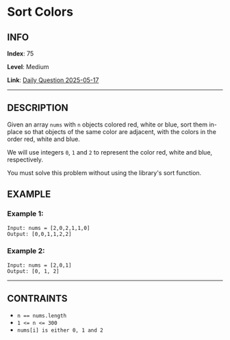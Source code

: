 # Sort Colors

## INFO

**Index**: 75

**Level**: Medium

**Link**: [Daily Question 2025-05-17](https://leetcode.com/problems/find-minimum-time-to-reach-last-room-ii/?envType=daily-question&envId=2025-05-17)

---

## DESCRIPTION

Given an array `nums` with `n` objects colored red, white or blue, sort them in-place so that objects of the same color are adjacent, with the colors in the order red, white and blue.

We will use integers `0`, `1` and `2` to represent the color red, white and blue, respectively.

You must solve this problem without using the library's sort function.

## EXAMPLE

### Example 1:

    Input: nums = [2,0,2,1,1,0]
    Output: [0,0,1,1,2,2]

### Example 2:

    Input: nums = [2,0,1]
    Output: [0, 1, 2]

---

## CONTRAINTS

- `n == nums.length`
- `1 <= n <= 300`
- `nums[i] is either 0, 1 and 2`
